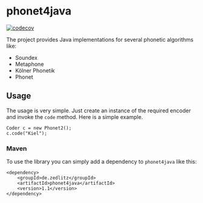 # phonet4java

[![codecov](https://codecov.io/gh/jze/phonet4java/branch/master/graph/badge.svg)](https://codecov.io/gh/jze/phonet4java)

The project provides Java implementations for several phonetic algorithms like:

  * Soundex
  * Metaphone
  * Kölner Phonetik
  * Phonet

## Usage

The usage is very simple. Just create an instance of the required encoder and invoke the `code` method. Here is a simple example.

	Coder c = new Phonet2();
	c.code("Kiel");

### Maven

To use the library you can simply add a dependency to `phonet4java` like this:

	<dependency>
		<groupId>de.zedlitz</groupId>
		<artifactId>phonet4java</artifactId>
		<version>1.1</version>
	</dependency>
